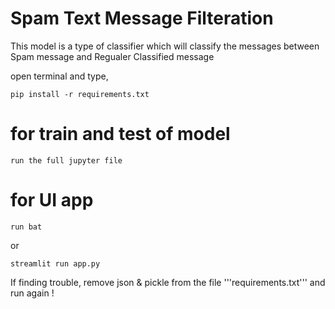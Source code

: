 # Spam Text Message Filteration
This model is a type of classifier which will classify the messages between Spam message and Regualer Classified message

open terminal and type,
```
pip install -r requirements.txt
```

# for train and test of model

```
run the full jupyter file
```

# for UI app
```
run bat
```

or

```
streamlit run app.py
```
If finding trouble, remove json & pickle from the file '''requirements.txt''' and run again !
